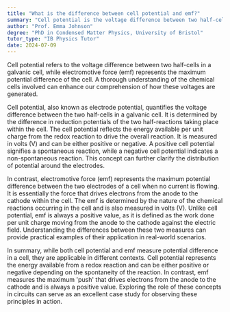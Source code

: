 ```yaml
---
title: "What is the difference between cell potential and emf?"
summary: "Cell potential is the voltage difference between two half-cells in a galvanic cell, while emf is the maximum potential difference of a cell. Understanding the chemical cells involved can provide deeper insight into how these voltages are generated."
author: "Prof. Emma Johnson"
degree: "PhD in Condensed Matter Physics, University of Bristol"
tutor_type: "IB Physics Tutor"
date: 2024-07-09
---
```


Cell potential refers to the voltage difference between two half-cells in a galvanic cell, while electromotive force (emf) represents the maximum potential difference of the cell. A thorough understanding of the chemical cells involved can enhance our comprehension of how these voltages are generated.

Cell potential, also known as electrode potential, quantifies the voltage difference between the two half-cells in a galvanic cell. It is determined by the difference in reduction potentials of the two half-reactions taking place within the cell. The cell potential reflects the energy available per unit charge from the redox reaction to drive the overall reaction. It is measured in volts (V) and can be either positive or negative. A positive cell potential signifies a spontaneous reaction, while a negative cell potential indicates a non-spontaneous reaction. This concept can further clarify the distribution of potential around the electrodes.

In contrast, electromotive force (emf) represents the maximum potential difference between the two electrodes of a cell when no current is flowing. It is essentially the force that drives electrons from the anode to the cathode within the cell. The emf is determined by the nature of the chemical reactions occurring in the cell and is also measured in volts (V). Unlike cell potential, emf is always a positive value, as it is defined as the work done per unit charge moving from the anode to the cathode against the electric field. Understanding the differences between these two measures can provide practical examples of their application in real-world scenarios.

In summary, while both cell potential and emf measure potential difference in a cell, they are applicable in different contexts. Cell potential represents the energy available from a redox reaction and can be either positive or negative depending on the spontaneity of the reaction. In contrast, emf measures the maximum 'push' that drives electrons from the anode to the cathode and is always a positive value. Exploring the role of these concepts in circuits can serve as an excellent case study for observing these principles in action.
    